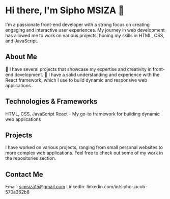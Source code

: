 # Hi there, I'm Sipho MSIZA 👋

I'm a passionate front-end developer with a strong focus on creating engaging and interactive user experiences. My journey in web development has allowed me to work on various projects, honing my skills in HTML, CSS, and JavaScript.

## About Me
🔭 I have several projects that showcase my expertise and creativity in front-end development.
🌱 I have a solid understanding and experience with the React framework, which I use to build dynamic and responsive web applications.

## Technologies & Frameworks
HTML, CSS, JavaScript
React - My go-to framework for building dynamic web applications

## Projects
I have worked on various projects, ranging from small personal websites to more complex web applications. 
Feel free to check out some of my work in the repositories section.

## Contact Me
Email: sjmsiza15@gmail.com 
LinkedIn: linkedin.com/in/sipho-jacob-570a362b8

<!---
SiphoMsiza1998/SiphoMsiza1998 is a ✨ special ✨ repository because its `README.md` (this file) appears on your GitHub profile.
You can click the Preview link to take a look at your changes.
--->
